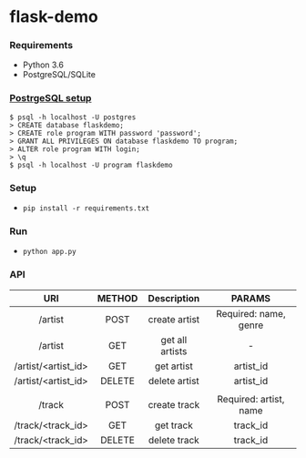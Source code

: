 # flask-demo

### Requirements
- Python 3.6
- PostgreSQL/SQLite

### [PostrgeSQL setup](https://www.postgresql.org/docs/10/tutorial-install.html)
```
$ psql -h localhost -U postgres
> CREATE database flaskdemo;
> CREATE role program WITH password 'password';
> GRANT ALL PRIVILEGES ON database flaskdemo TO program;
> ALTER role program WITH login;
> \q
$ psql -h localhost -U program flaskdemo
```

### Setup
- `pip install -r requirements.txt`

### Run
- `python app.py`

### API
| URI| METHOD| Description | PARAMS|
| :---:              | :---:|    :---:      |:---: |
|/artist| POST | create artist| Required: name, genre | 
|/artist| GET | get all artists| - |
|/artist/<artist_id>| GET | get artist| artist_id |
|/artist/<artist_id>| DELETE | delete artist| artist_id |
|  | |  | |
|/track| POST | create track| Required: artist, name | 
|/track/<track_id>| GET | get track| track_id |
|/track/<track_id>| DELETE | delete track| track_id | 